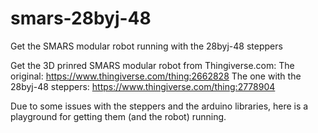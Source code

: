 # smars-28byj-48
Get the SMARS modular robot running with the 28byj-48 steppers

Get the 3D prinred SMARS modular robot from Thingiverse.com: 
The original: https://www.thingiverse.com/thing:2662828
The one with the 28byj-48 steppers: https://www.thingiverse.com/thing:2778904

Due to some issues with the steppers and the arduino libraries, here is a playground for getting them (and the robot) running. 